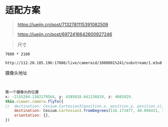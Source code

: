 # 适配方案

> https://juejin.cn/post/7132781115391082509
>
> https://juejin.cn/post/6972416642600927246

> 尺寸

```
7680 * 2160
```

`http://112.20.185.196:17086/live/cameraid/1000001%241/substream/1.m3u8`

摄像头地址

​                            

```js
第一个摄像头的位置
x: -2155204.1302179564, y: 4385018.641236819, z: 4085929.
this.viewer.camera.flyTo({
// 	destination: Cesium.Cartesian3(position.x, position.y, position.z),
    destination: Cesium.Cartesian3.fromDegrees(116.173477, 40.094431, 3800.41),
    orientation: {},
})
```

